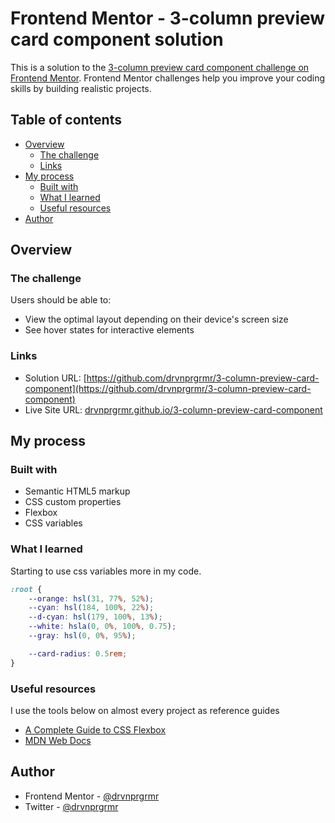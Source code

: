 # Frontend Mentor - 3-column preview card component solution

This is a solution to the [3-column preview card component challenge on Frontend Mentor](https://www.frontendmentor.io/challenges/3column-preview-card-component-pH92eAR2-). Frontend Mentor challenges help you improve your coding skills by building realistic projects. 

## Table of contents

- [Overview](#overview)
  - [The challenge](#the-challenge)
  - [Links](#links)
- [My process](#my-process)
  - [Built with](#built-with)
  - [What I learned](#what-i-learned)
  - [Useful resources](#useful-resources)
- [Author](#author)


## Overview

### The challenge

Users should be able to:

- View the optimal layout depending on their device's screen size
- See hover states for interactive elements


### Links

- Solution URL: [https://github.com/drvnprgrmr/3-column-preview-card-component](https://github.com/drvnprgrmr/3-column-preview-card-component)
- Live Site URL: [drvnprgrmr.github.io/3-column-preview-card-component](https://drvnprgrmr.github.io/3-column-preview-card-component)

## My process

### Built with

- Semantic HTML5 markup
- CSS custom properties
- Flexbox
- CSS variables


### What I learned

Starting to use css variables more in my code.

```css
:root {
    --orange: hsl(31, 77%, 52%);
    --cyan: hsl(184, 100%, 22%);
    --d-cyan: hsl(179, 100%, 13%);
    --white: hsla(0, 0%, 100%, 0.75);
    --gray: hsl(0, 0%, 95%);

    --card-radius: 0.5rem;
}
```

### Useful resources
I use the tools below on almost every project as reference guides

- [A Complete Guide to CSS Flexbox](https://css-tricks.com/snippets/css/a-guide-to-flexbox/)
- [MDN Web Docs](https://developer.mozilla.org/en-US/)


## Author
- Frontend Mentor - [@drvnprgrmr](https://www.frontendmentor.io/profile/drvnprgrmr)
- Twitter - [@drvnprgrmr](https://www.twitter.com/drvnprgrmr)

